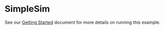 # SimpleSim

See our [Getting Started](../../../docs/getting_started.md) document for more details on running this example.
